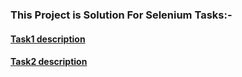 ### This Project is Solution For Selenium Tasks:-

#### [Task1 description](https://github.com/Raghad1223666/Tasks-1-2-Selenium-Project/blob/master/Task1_Description.docx)

#### [Task2 description](https://github.com/Raghad1223666/Tasks-1-2-Selenium-Project/blob/master/Task2_Description.docx)
